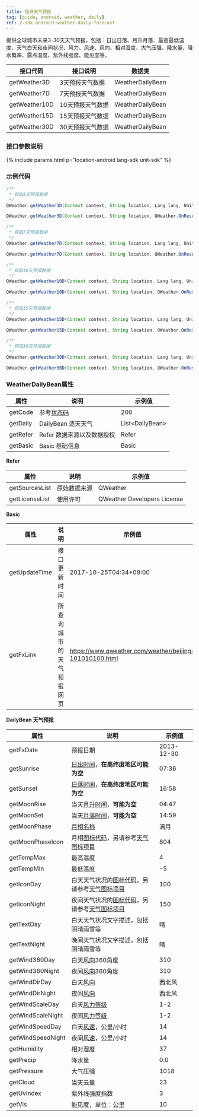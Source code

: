 ```yaml
---
title: 每日天气预报
tag: [guide, android, weather, daily]
ref: 2-sdk-android-weather-daily-forecast
---
```


提供全球城市未来3-30天天气预报，包括：日出日落、月升月落、最高最低温度、天气白天和夜间状况、风力、风速、风向、相对湿度、大气压强、降水量、降水概率、露点温度、紫外线强度、能见度等。

| 接口代码| 接口说明               | 数据类           |
| ---------------- | ------------- | ---------------- |
| getWeather3D| 3天预报天气数据    | WeatherDailyBean |
| getWeather7D| 7天预报天气数据    | WeatherDailyBean |
| getWeather10D| 10天预报天气数据  | WeatherDailyBean |
| getWeather15D| 15天预报天气数据  | WeatherDailyBean |
| getWeather30D| 30天预报天气数据  | WeatherDailyBean |

### 接口参数说明

{% include params.html p="location-android lang-sdk unit-sdk" %}

### 示例代码

```java
/**
 * 获取3天预报数据
 */
QWeather.getWeather3D(Context context, String location, Lang lang, Unit unit, QWeather.OnResultWeatherDailyListener listener) ;

QWeather.getWeather3D(Context context, String location, QWeather.OnResultWeatherDailyListener listener);

/**
 * 获取7天预报数据
 */
QWeather.getWeather7D(Context context, String location, Lang lang, Unit unit, QWeather.OnResultWeatherDailyListener listener) ;

QWeather.getWeather7D(Context context, String location, QWeather.OnResultWeatherDailyListener listener);

/**
 * 获取10天预报数据
 */
QWeather.getWeather10D(Context context, String location, Lang lang, Unit unit, QWeather.OnResultWeatherDailyListener listener) ;

QWeather.getWeather10D(Context context, String location, QWeather.OnResultWeatherDailyListener listener);

/**
 * 获取15天预报数据
 */
QWeather.getWeather15D(Context context, String location, Lang lang, Unit unit, QWeather.OnResultWeatherDailyListener listener) ;

QWeather.getWeather15D(Context context, String location, QWeather.OnResultWeatherDailyListener listener);

/**
 * 获取30天预报数据
 */
QWeather.getWeather30D(Context context, String location, Lang lang, Unit unit, QWeather.OnResultWeatherDailyListener listener) ;

QWeather.getWeather30D(Context context, String location, QWeather.OnResultWeatherDailyListener listener);
```

### WeatherDailyBean属性

| 属性     | 说明                       | 示例值                |
| -------- | -------------------------- | --------------------- |
| getCode  | 参考[状态码](/docs/resource/status-code/)                    | 200  |
| getDaily | DailyBean 逐天天气         | List&lt;DailyBean&gt; |
| getRefer | Refer 数据来源以及数据授权 | Refer                 |
| getBasic | Basic 基础信息             | Basic                 |

**Refer**

| 属性           | 说明         | 示例值             |
| -------------- | ------------ | ------------------ |
| getSourcesList | 原始数据来源 | QWeather      |
| getLicenseList | 使用许可     | QWeather Developers License |

**Basic**

| 属性          | 说明                     | 示例值               |
| ------------- | ------------------------ | -------------------- |
| getUpdateTime | 接口更新时间             | 2017-10-25T04:34+08:00     |
| getFxLink     | 所查询城市的天气预报网页 | https://www.qweather.com/weather/beijing-101010100.html |

**DailyBean 天气预报**

| 属性              | 说明                | 示例值     |
| ----------------- | ------------------- | ---------- |
| getFxDate         | 预报日期            | 2013-12-30 |
| getSunrise        | [日出时间](/docs/resource/sun-moon-info/#sunrise-and-sunset)，**在高纬度地区可能为空**     | 07:36      |
| getSunset         | [日落时间](/docs/resource/sun-moon-info/#sunrise-and-sunset)，**在高纬度地区可能为空**    | 16:58      |
| getMoonRise       | 当天[月升时间](/docs/resource/sun-moon-info/#moonrise-and-moonset)，**可能为空**            | 04:47      |
| getMoonSet        | 当天[月落时间](/docs/resource/sun-moon-info/#moonrise-and-moonset)，**可能为空**            | 14:59      |
| getMoonPhase      | [月相名称](/docs/resource/sun-moon-info/#moon-phase)            | 满月       |
| getMoonPhaseIcon  | 月相[图标代码](/docs/resource/icons/)，另请参考[天气图标项目](https://icons.qweather.com/)            | 804    |
| getTempMax        | 最高温度            | 4          |
| getTempMin        | 最低温度            | -5         |
| getIconDay        | 白天天气状况的[图标代码](/docs/resource/icons/)，另请参考[天气图标项目](https://icons.qweather.com/)    | 100        |
| getIconNight      | 夜间天气状况的[图标代码](/docs/resource/icons/)，另请参考[天气图标项目](https://icons.qweather.com/)    | 150        |
| getTextDay        | 白天天气状况文字描述，包括阴晴雨雪等    | 晴         |
| getTextNight      | 晚间天气状况文字描述，包括阴晴雨雪等    | 晴         |
| getWind360Day     | 白天[风向](/docs/resource/wind-info/#wind-direction)360角度     | 310        |
| getWind360Night   | 夜间[风向](/docs/resource/wind-info/#wind-direction)360角度     | 310        |
| getWindDirDay     | 白天[风向](/docs/resource/wind-info/#wind-direction)            | 西北风     |
| getWindDirNight   | 夜间[风向](/docs/resource/wind-info/#wind-direction)            | 西北风     |
| getWindScaleDay   | 白天[风力等级](/docs/resource/wind-info/#wind-scale)            | 1-2        |
| getWindScaleNight | 夜间[风力等级](/docs/resource/wind-info/#wind-scale)            | 1-2        |
| getWindSpeedDay   | 白天[风速](/docs/resource/wind-info/#wind-speed)，公里/小时 | 14         |
| getWindSpeedNight | 夜间[风速](/docs/resource/wind-info/#wind-speed)，公里/小时 | 14         |
| getHumidity       | 相对湿度            | 37         |
| getPrecip         | 降水量              | 0.0          |
| getPressure       | 大气压强            | 1018       |
| getCloud          | 当天云量            | 23         |
| getUvIndex        | 紫外线强度指数      | 3          |
| getVis            | 能见度，单位：公里  | 10         |
